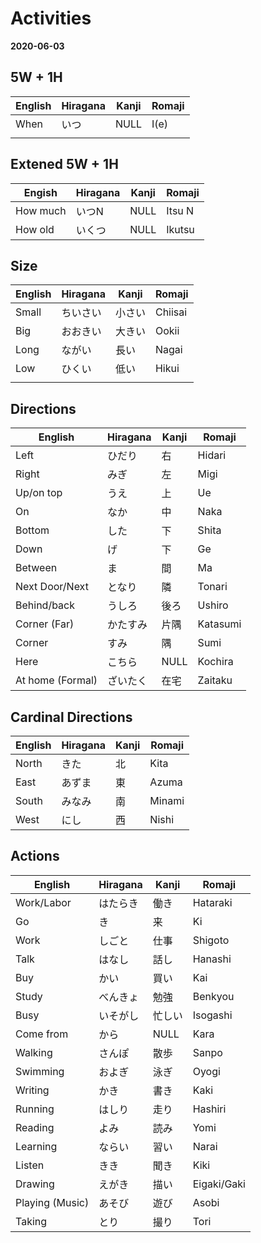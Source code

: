 # Activities
**2020-06-03**


## 5W + 1H

| English | Hiragana | Kanji | Romaji |
| ---     | ---      | ---   | ---    |
| When    | いつ     | NULL  | I(e)   |
|         |          |       |        |

## Extened 5W + 1H
| Engish   | Hiragana | Kanji | Romaji |
| ---      | ---      | ---   | ---    |
| How much | いつN    | NULL  | Itsu N |
| How old  | いくつ   | NULL  | Ikutsu |


## Size

| English | Hiragana | Kanji  | Romaji  |
| ---     | ---      | ---    | ---     |
| Small   | ちいさい | 小さい | Chiisai |
| Big     | おおきい | 大きい | Ookii   |
| Long    | ながい   | 長い   | Nagai   |
| Low     | ひくい   | 低い   | Hikui   |
|         |          |        |         |


## Directions

| English          | Hiragana | Kanji | Romaji   |
| ---              | ---      | ---   | ---      |
| Left             | ひだり   | 右    | Hidari   |
| Right            | みぎ     | 左    | Migi     |
| Up/on top        | うえ     | 上    | Ue       |
| On               | なか     | 中    | Naka     |
| Bottom           | した     | 下    | Shita    |
| Down             | げ       | 下    | Ge       |
| Between          | ま       | 間    | Ma       |
| Next Door/Next   | となり   | 隣    | Tonari   |
| Behind/back      | うしろ   | 後ろ  | Ushiro   |
| Corner (Far)     | かたすみ | 片隅  | Katasumi |
| Corner           | すみ     | 隅    | Sumi     |
| Here             | こちら   | NULL  | Kochira  |
| At home (Formal) | ざいたく | 在宅  | Zaitaku  |

## Cardinal Directions

| English | Hiragana | Kanji | Romaji |
| ---     | ---      | ---   | ---    |
| North   | きた     | 北    | Kita   |
| East    | あずま   | 東    | Azuma  |
| South   | みなみ   | 南    | Minami |
| West    | にし     | 西    | Nishi  |


## Actions

| English         | Hiragana | Kanji  | Romaji      |
| ---             | ---      | ---    | ---         |
| Work/Labor      | はたらき | 働き   | Hataraki    |
| Go              | き       | 来     | Ki          |
| Work            | しごと　 | 仕事   | Shigoto     |
| Talk            | はなし   | 話し   | Hanashi     |
| Buy             | かい     | 買い   | Kai         |
| Study           | べんきょ | 勉強   | Benkyou     |
| Busy            | いそがし | 忙しい | Isogashi    |
| Come from       | から　   | NULL   | Kara        |
| Walking         | さんぽ   | 散歩   | Sanpo       |
| Swimming        | およぎ   | 泳ぎ   | Oyogi       |
| Writing         | かき     | 書き   | Kaki        |
| Running         | はしり   | 走り   | Hashiri     |
| Reading         | よみ　   | 読み   | Yomi        |
| Learning        | ならい   | 習い   | Narai       |
| Listen          | きき     | 聞き   | Kiki        |
| Drawing         | えがき   | 描い   | Eigaki/Gaki |
| Playing (Music) | あそび　 | 遊び   | Asobi       |
| Taking          | とり     | 撮り   | Tori        |

